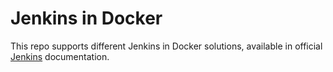 # Jenkins in Docker

This repo supports different  Jenkins in Docker solutions, available in official [Jenkins](https://www.jenkins.io) documentation.
